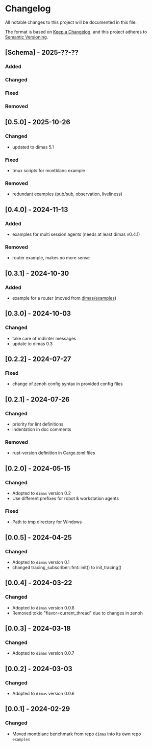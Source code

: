 # Changelog

All notable changes to this project will be documented in this file.

The format is based on [Keep a Changelog](https://keepachangelog.com/en/1.0.0/),
and this project adheres to [Semantic Versioning](https://semver.org/spec/v2.0.0.html).

## [Schema] - 2025-??-??

### Added

### Changed

### Fixed

### Removed

## [0.5.0] - 2025-10-26

### Changed
- updated to dimas 5.1

### Fixed
- tmux scripts for montblanc example

### Removed
- redundant examples (pub/sub, observation, liveliness)

## [0.4.0] - 2024-11-13

### Added

- examples for multi session agents (needs at least dimas v0.4.1)

### Removed

- router example, makes no more sense

## [0.3.1] - 2024-10-30

### Added

- example for a router (moved from [dimas/examples](https://github.com/dimas-fw/dimas/tree/main/examples))

## [0.3.0] - 2024-10-03

### Changed

- take care of mdlinter messages
- update to dimas 0.3

## [0.2.2] - 2024-07-27

### Fixed

- change of zenoh config syntax in provided config files

## [0.2.1] - 2024-07-26

### Changed

- priority for lint definitions
- indentation in doc comments

### Removed

- rust-version definition in Cargo.toml files

## [0.2.0] - 2024-05-15

### Changed

- Adopted to `dimas` version 0.2
- Use different prefixes for robot & workstation agents

### Fixed

- Path to tmp directory for Windows

## [0.0.5] - 2024-04-25

### Changed

- Adopted to `dimas` version 0.1
- changed tracing_subscriber::fmt::init() to init_tracing()

## [0.0.4] - 2024-03-22

### Changed

- Adopted to `dimas` version 0.0.8
- Removed tokio "flavor=current_thread" due to changes in zenoh

## [0.0.3] - 2024-03-18

### Changed

- Adopted to `dimas` version 0.0.7

## [0.0.2] - 2024-03-03

### Changed

- Adopted to `dimas` version 0.0.6

## [0.0.1] - 2024-02-29

### Changed

- Moved montblanc benchmark from repo `dimas` into its own repo `examples`
